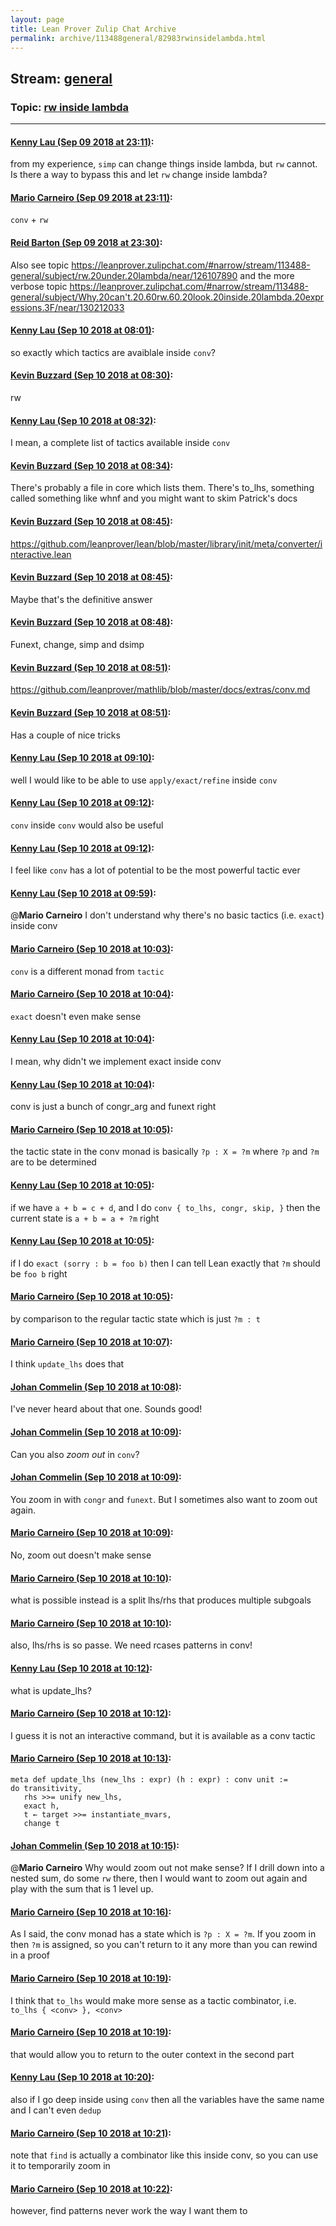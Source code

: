 ```yaml
---
layout: page
title: Lean Prover Zulip Chat Archive 
permalink: archive/113488general/82983rwinsidelambda.html
---
```


## Stream: [general](index.html)
### Topic: [rw inside lambda](82983rwinsidelambda.html)

---

#### [Kenny Lau (Sep 09 2018 at 23:11)](https://leanprover.zulipchat.com/#narrow/stream/113488-general/topic/rw%20inside%20lambda/near/133624964):
from my experience, `simp` can change things inside lambda, but `rw` cannot. Is there a way to bypass this and let `rw` change inside lambda?

#### [Mario Carneiro (Sep 09 2018 at 23:11)](https://leanprover.zulipchat.com/#narrow/stream/113488-general/topic/rw%20inside%20lambda/near/133624971):
`conv` + `rw`

#### [Reid Barton (Sep 09 2018 at 23:30)](https://leanprover.zulipchat.com/#narrow/stream/113488-general/topic/rw%20inside%20lambda/near/133625661):
Also see topic https://leanprover.zulipchat.com/#narrow/stream/113488-general/subject/rw.20under.20lambda/near/126107890 and the more verbose topic https://leanprover.zulipchat.com/#narrow/stream/113488-general/subject/Why.20can't.20.60rw.60.20look.20inside.20lambda.20expressions.3F/near/130212033

#### [Kenny Lau (Sep 10 2018 at 08:01)](https://leanprover.zulipchat.com/#narrow/stream/113488-general/topic/rw%20inside%20lambda/near/133640326):
so exactly which tactics are avaiblale inside `conv`?

#### [Kevin Buzzard (Sep 10 2018 at 08:30)](https://leanprover.zulipchat.com/#narrow/stream/113488-general/topic/rw%20inside%20lambda/near/133641348):
rw

#### [Kenny Lau (Sep 10 2018 at 08:32)](https://leanprover.zulipchat.com/#narrow/stream/113488-general/topic/rw%20inside%20lambda/near/133641426):
I mean, a complete list of tactics available inside `conv`

#### [Kevin Buzzard (Sep 10 2018 at 08:34)](https://leanprover.zulipchat.com/#narrow/stream/113488-general/topic/rw%20inside%20lambda/near/133641504):
There's probably a file in core which lists them. There's to_lhs, something called something like whnf and you might want to skim Patrick's docs

#### [Kevin Buzzard (Sep 10 2018 at 08:45)](https://leanprover.zulipchat.com/#narrow/stream/113488-general/topic/rw%20inside%20lambda/near/133641835):
https://github.com/leanprover/lean/blob/master/library/init/meta/converter/interactive.lean

#### [Kevin Buzzard (Sep 10 2018 at 08:45)](https://leanprover.zulipchat.com/#narrow/stream/113488-general/topic/rw%20inside%20lambda/near/133641838):
Maybe that's the definitive answer

#### [Kevin Buzzard (Sep 10 2018 at 08:48)](https://leanprover.zulipchat.com/#narrow/stream/113488-general/topic/rw%20inside%20lambda/near/133641952):
Funext, change, simp and dsimp

#### [Kevin Buzzard (Sep 10 2018 at 08:51)](https://leanprover.zulipchat.com/#narrow/stream/113488-general/topic/rw%20inside%20lambda/near/133642024):
https://github.com/leanprover/mathlib/blob/master/docs/extras/conv.md

#### [Kevin Buzzard (Sep 10 2018 at 08:51)](https://leanprover.zulipchat.com/#narrow/stream/113488-general/topic/rw%20inside%20lambda/near/133642027):
Has a couple of nice tricks

#### [Kenny Lau (Sep 10 2018 at 09:10)](https://leanprover.zulipchat.com/#narrow/stream/113488-general/topic/rw%20inside%20lambda/near/133642625):
well I would like to be able to use `apply/exact/refine` inside `conv`

#### [Kenny Lau (Sep 10 2018 at 09:12)](https://leanprover.zulipchat.com/#narrow/stream/113488-general/topic/rw%20inside%20lambda/near/133642672):
`conv` inside `conv` would also be useful

#### [Kenny Lau (Sep 10 2018 at 09:12)](https://leanprover.zulipchat.com/#narrow/stream/113488-general/topic/rw%20inside%20lambda/near/133642676):
I feel like `conv` has a lot of potential to be the most powerful tactic ever

#### [Kenny Lau (Sep 10 2018 at 09:59)](https://leanprover.zulipchat.com/#narrow/stream/113488-general/topic/rw%20inside%20lambda/near/133644854):
@**Mario Carneiro** I don't understand why there's no basic tactics (i.e. `exact`) inside conv

#### [Mario Carneiro (Sep 10 2018 at 10:03)](https://leanprover.zulipchat.com/#narrow/stream/113488-general/topic/rw%20inside%20lambda/near/133645090):
`conv` is a different monad from `tactic`

#### [Mario Carneiro (Sep 10 2018 at 10:04)](https://leanprover.zulipchat.com/#narrow/stream/113488-general/topic/rw%20inside%20lambda/near/133645145):
`exact` doesn't even make sense

#### [Kenny Lau (Sep 10 2018 at 10:04)](https://leanprover.zulipchat.com/#narrow/stream/113488-general/topic/rw%20inside%20lambda/near/133645146):
I mean, why didn't we implement exact inside conv

#### [Kenny Lau (Sep 10 2018 at 10:04)](https://leanprover.zulipchat.com/#narrow/stream/113488-general/topic/rw%20inside%20lambda/near/133645150):
conv is just a bunch of congr_arg and funext right

#### [Mario Carneiro (Sep 10 2018 at 10:05)](https://leanprover.zulipchat.com/#narrow/stream/113488-general/topic/rw%20inside%20lambda/near/133645172):
the tactic state in the conv monad is basically `?p : X = ?m` where `?p` and `?m` are to be determined

#### [Kenny Lau (Sep 10 2018 at 10:05)](https://leanprover.zulipchat.com/#narrow/stream/113488-general/topic/rw%20inside%20lambda/near/133645178):
if we have `a + b = c + d`, and I do `conv { to_lhs, congr, skip, }` then the current state is `a + b = a + ?m` right

#### [Kenny Lau (Sep 10 2018 at 10:05)](https://leanprover.zulipchat.com/#narrow/stream/113488-general/topic/rw%20inside%20lambda/near/133645187):
if I do `exact (sorry : b = foo b)` then I can tell Lean exactly that `?m` should be `foo b` right

#### [Mario Carneiro (Sep 10 2018 at 10:05)](https://leanprover.zulipchat.com/#narrow/stream/113488-general/topic/rw%20inside%20lambda/near/133645201):
by comparison to the regular tactic state which is just `?m : t`

#### [Mario Carneiro (Sep 10 2018 at 10:07)](https://leanprover.zulipchat.com/#narrow/stream/113488-general/topic/rw%20inside%20lambda/near/133645300):
I think `update_lhs` does that

#### [Johan Commelin (Sep 10 2018 at 10:08)](https://leanprover.zulipchat.com/#narrow/stream/113488-general/topic/rw%20inside%20lambda/near/133645375):
I've never heard about that one. Sounds good!

#### [Johan Commelin (Sep 10 2018 at 10:09)](https://leanprover.zulipchat.com/#narrow/stream/113488-general/topic/rw%20inside%20lambda/near/133645390):
Can you also *zoom out* in `conv`?

#### [Johan Commelin (Sep 10 2018 at 10:09)](https://leanprover.zulipchat.com/#narrow/stream/113488-general/topic/rw%20inside%20lambda/near/133645411):
You zoom in with `congr` and `funext`. But I sometimes also want to zoom out again.

#### [Mario Carneiro (Sep 10 2018 at 10:09)](https://leanprover.zulipchat.com/#narrow/stream/113488-general/topic/rw%20inside%20lambda/near/133645430):
No, zoom out doesn't make sense

#### [Mario Carneiro (Sep 10 2018 at 10:10)](https://leanprover.zulipchat.com/#narrow/stream/113488-general/topic/rw%20inside%20lambda/near/133645496):
what is possible instead is a split lhs/rhs that produces multiple subgoals

#### [Mario Carneiro (Sep 10 2018 at 10:10)](https://leanprover.zulipchat.com/#narrow/stream/113488-general/topic/rw%20inside%20lambda/near/133645527):
also, lhs/rhs is so passe. We need rcases patterns in conv!

#### [Kenny Lau (Sep 10 2018 at 10:12)](https://leanprover.zulipchat.com/#narrow/stream/113488-general/topic/rw%20inside%20lambda/near/133645626):
what is update_lhs?

#### [Mario Carneiro (Sep 10 2018 at 10:12)](https://leanprover.zulipchat.com/#narrow/stream/113488-general/topic/rw%20inside%20lambda/near/133645646):
I guess it is not an interactive command, but it is available as a conv tactic

#### [Mario Carneiro (Sep 10 2018 at 10:13)](https://leanprover.zulipchat.com/#narrow/stream/113488-general/topic/rw%20inside%20lambda/near/133645670):
```lean
meta def update_lhs (new_lhs : expr) (h : expr) : conv unit :=
do transitivity,
   rhs >>= unify new_lhs,
   exact h,
   t ← target >>= instantiate_mvars,
   change t
```

#### [Johan Commelin (Sep 10 2018 at 10:15)](https://leanprover.zulipchat.com/#narrow/stream/113488-general/topic/rw%20inside%20lambda/near/133645872):
@**Mario Carneiro** Why would zoom out not make sense? If I drill down into a nested sum, do some `rw` there, then I would want to zoom out again and play with the sum that is 1 level up.

#### [Mario Carneiro (Sep 10 2018 at 10:16)](https://leanprover.zulipchat.com/#narrow/stream/113488-general/topic/rw%20inside%20lambda/near/133645979):
As I said, the conv monad has a state which is `?p : X = ?m`. If you zoom in then `?m` is assigned, so you can't return to it any more than you can rewind in a proof

#### [Mario Carneiro (Sep 10 2018 at 10:19)](https://leanprover.zulipchat.com/#narrow/stream/113488-general/topic/rw%20inside%20lambda/near/133646109):
I think that `to_lhs` would make more sense as a tactic combinator, i.e. `to_lhs { <conv> }, <conv>`

#### [Mario Carneiro (Sep 10 2018 at 10:19)](https://leanprover.zulipchat.com/#narrow/stream/113488-general/topic/rw%20inside%20lambda/near/133646119):
that would allow you to return to the outer context in the second part

#### [Kenny Lau (Sep 10 2018 at 10:20)](https://leanprover.zulipchat.com/#narrow/stream/113488-general/topic/rw%20inside%20lambda/near/133646183):
also if I go deep inside using `conv` then all the variables have the same name and I can't even `dedup`

#### [Mario Carneiro (Sep 10 2018 at 10:21)](https://leanprover.zulipchat.com/#narrow/stream/113488-general/topic/rw%20inside%20lambda/near/133646218):
note that `find` is actually a combinator like this inside conv, so you can use it to temporarily zoom in

#### [Mario Carneiro (Sep 10 2018 at 10:22)](https://leanprover.zulipchat.com/#narrow/stream/113488-general/topic/rw%20inside%20lambda/near/133646274):
however, find patterns never work the way I want them to

